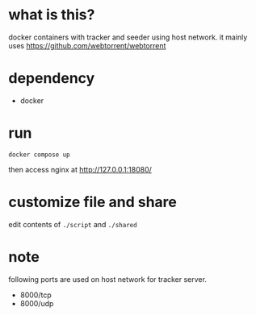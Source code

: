 # what is this?

docker containers with tracker and seeder using host network. it mainly uses https://github.com/webtorrent/webtorrent 

# dependency

- docker

# run 

```
docker compose up
```

then access nginx at http://127.0.0.1:18080/

# customize file and share

edit contents of `./script` and `./shared`

# note

following ports are used on host network for tracker server.

 - 8000/tcp
 - 8000/udp
